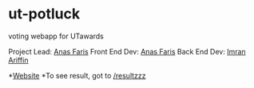 # ut-potluck
voting webapp for UTawards

Project Lead: [Anas Faris](https://github.com/anasfaris)
Front End Dev: [Anas Faris](https://github.com/anasfaris)
Back End Dev: [Imran Ariffin](https://github.com/imranariffin)

*[Website](http://ut-potluck.herokuapp.com)
*To see result, got to [/resultzzz](http://ut-potluck.herokuapp.com/resultzzz)
